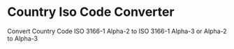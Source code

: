 # Country Iso Code Converter

Convert Country Code ISO 3166-1 Alpha-2 to ISO 3166-1 Alpha-3 or Alpha-2 to Alpha-3
